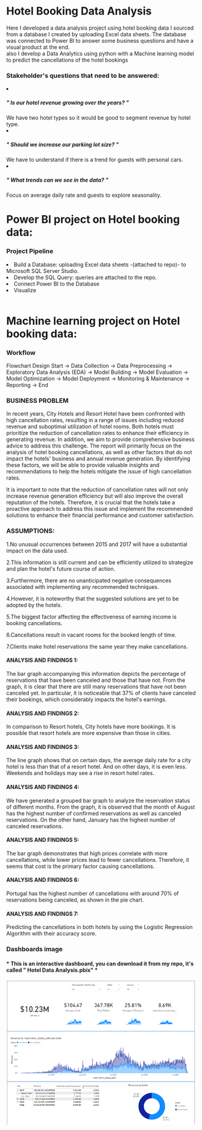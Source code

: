 <h1> Hotel Booking Data Analysis </h1>
Here I developed a data analysis project using hotel booking data I sourced from a database I created by uploading Excel data sheets. 
The database was connected to Power BI to answer some business questions and have a visual product at the end.
<br>
also I develop a Data Analytics using python with a Machine learning model to predict the cancellations of the hotel bookings 

<br>
<h3> Stakeholder's questions that need to be answered: </h3>
<li> <h5> " Is our hotel revenue growing over the years? "</h5>
We have two hotel types so it would be good to segment revenue by hotel type. 
<li> <h5> " Should we increase our parking lot size? " </h5> 
We have to understand if there is a trend for guests with personal cars. 
<li> <h5> " What trends can we see in the data? " </h5>
Focus on average daily rate and guests to explore seasonality. 

<br>
<h1><b>Power BI project on Hotel booking data:</b></h1>
<h3> Project Pipeline </h3>
<li> Build a Database: uploading Excel data sheets -(attached to repo)- to Microsoft SQL Server Studio. 
<li> Develop the SQL Query: queries are attached to the repo. 
<li> Connect Power BI to the Database
<li> Visualize
<br><br>
<h1><b>Machine learning project on Hotel booking data:</b></h1> 
<h3>Workflow</h3>
Flowchart Design
Start → Data Collection → Data Preprocessing → Exploratory Data Analysis (EDA) → Model Building → Model Evaluation → Model Optimization → Model Deployment → Monitoring & Maintenance → Reporting → End
<h3>BUSINESS PROBLEM</h3>
In recent years, City Hotels and Resort Hotel have been confronted with high cancellation rates, resulting in a range of issues including reduced revenue and suboptimal utilization of hotel rooms. Both hotels must prioritize the reduction of cancellation rates to enhance their efficiency in generating revenue. In addition, we aim to provide comprehensive business advice to address this challenge. The report will primarily focus on the analysis of hotel booking cancellations, as well as other factors that do not impact the hotels' business and annual revenue generation. By identifying these factors, we will be able to provide valuable insights and recommendations to help the hotels mitigate the issue of high cancellation rates.

It is important to note that the reduction of cancellation rates will not only increase revenue generation efficiency but will also improve the overall reputation of the hotels. Therefore, it is crucial that the hotels take a proactive approach to address this issue and implement the recommended solutions to enhance their financial performance and customer satisfaction.
<h3>ASSUMPTIONS:</h3>
1.No unusual occurrences between 2015 and 2017 will have a substantial impact on the data used.<br>

2.This information is still current and can be efficiently utilized to strategize and plan the hotel's future course of action.<br>

3.Furthermore, there are no unanticipated negative consequences associated with implementing any recommended techniques.<br>

4.However, it is noteworthy that the suggested solutions are yet to be adopted by the hotels.<br>

5.The biggest factor affecting the effectiveness of earning income is booking cancellations.<br>

6.Cancellations result in vacant rooms for the booked length of time.<br>

7.Clients make hotel reservations the same year they make cancellations.<br>
<h4>ANALYSIS AND FINDINGS 1:</h4>
The bar graph accompanying this information depicts the percentage of reservations that have been canceled and those that have not. From the graph, it is clear that there are still many reservations that have not been canceled yet. In particular, it is noticeable that 37% of clients have canceled their bookings, which considerably impacts the hotel's earnings.

<h4>ANALYSIS AND FINDINGS 2:</h4>
In comparison to Resort hotels, City hotels have more bookings. It is possible that resort hotels are more expensive than those in cities.

<h4>ANALYSIS AND FINDINGS 3:</h4>
The line graph shows that on certain days, the average daily rate for a city hotel is less than that of a resort hotel. And on other days, it is even less. Weekends and holidays may see a rise in resort hotel rates.

<h4>ANALYSIS AND FINDINGS 4:</h4>
We have generated a grouped bar graph to analyze the reservation status of different months. From the graph, it is observed that the month of August has the highest number of confirmed reservations as well as canceled reservations. On the other hand, January has the highest number of canceled reservations.

<h4>ANALYSIS AND FINDINGS 5:</h4>
The bar graph demonstrates that high prices correlate with more cancellations, while lower prices lead to fewer cancellations. Therefore, it seems that cost is the primary factor causing cancellations.

<h4>ANALYSIS AND FINDINGS 6:</h4>
Portugal has the highest number of cancellations with around 70% of reservations being canceled, as shown in the pie chart.

<h4>ANALYSIS AND FINDINGS 7:</h4>
Predicting the cancellations in both hotels by using the Logistic Regression Algorithm with their accuracy score.



<h3> Dashboards image </h3>
  <h4> * This is an interactive dashboard, you can download it from my repo, it's called "
Hotel Data Analysis.pbix" * </h4>  

![visualize](https://github.com/prasad5812345/Hotel-Booking-Data-Analysis-/blob/main/Power%20BI%20project/dashboard.png)
